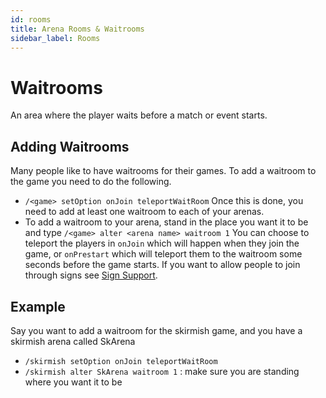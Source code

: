 ```yaml
---
id: rooms
title: Arena Rooms & Waitrooms
sidebar_label: Rooms
---
```


# Waitrooms

An area where the player waits before a match or event starts.

## Adding Waitrooms

Many people like to have waitrooms for their games. To add a waitroom to the game you need to do the following.

- `/<game> setOption onJoin teleportWaitRoom` Once this is done, you need to add at least one waitroom to each of your arenas.
- To add a waitroom to your arena, stand in the place you want it to be and type `/<game> alter <arena name> waitroom 1` You can choose to teleport the players in `onJoin` which will happen when they join the game, or `onPrestart` which will teleport them to the waitroom some seconds before the game starts. If you want to allow people to join through signs see [Sign Support](ba/signs.md).

## Example

Say you want to add a waitroom for the skirmish game, and you have a skirmish arena called SkArena

- `/skirmish setOption onJoin teleportWaitRoom`
- `/skirmish alter SkArena waitroom 1` : make sure you are standing where you want it to be
